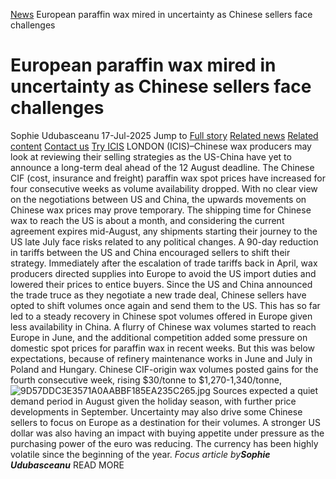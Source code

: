 [News](https://www.icis.com/explore/resources/news/) European paraffin wax mired in uncertainty as Chinese sellers face challenges
# European paraffin wax mired in uncertainty as Chinese sellers face challenges
Sophie Udubasceanu
17-Jul-2025
Jump to
[Full story](https://www.icis.com/explore/resources/news/2025/07/17/11120331/european-paraffin-wax-mired-in-uncertainty-as-chinese-sellers-face-challenges/#full-story)
[Related news](https://www.icis.com/explore/resources/news/2025/07/17/11120331/european-paraffin-wax-mired-in-uncertainty-as-chinese-sellers-face-challenges/#related-articles)
[Related content](https://www.icis.com/explore/resources/news/2025/07/17/11120331/european-paraffin-wax-mired-in-uncertainty-as-chinese-sellers-face-challenges/#related-contents)
[Contact us](https://www.icis.com/explore/resources/news/2025/07/17/11120331/european-paraffin-wax-mired-in-uncertainty-as-chinese-sellers-face-challenges/#contact-us)
[Try ICIS](https://www.icis.com/explore/contact/try-icis-today/?intcmp=individual-news_try-icis)
LONDON (ICIS)–Chinese wax producers may look at reviewing their selling strategies as the US-China have yet to announce a long-term deal ahead of the 12 August deadline. The Chinese CIF (cost, insurance and freight) paraffin wax spot prices have increased for four consecutive weeks as volume availability dropped. 
With no clear view on the negotiations between US and China, the upwards movements on Chinese wax prices may prove temporary. The shipping time for Chinese wax to reach the US is about a month, and considering the current agreement expires mid-August, any shipments starting their journey to the US late July face risks related to any political changes. 
A 90-day reduction in tariffs between the US and China encouraged sellers to shift their strategy. Immediately after the escalation of trade tariffs back in April, wax producers directed supplies into Europe to avoid the US import duties and lowered their prices to entice buyers. Since the US and China announced the trade truce as they negotiate a new trade deal, Chinese sellers have opted to shift volumes once again and send them to the US. 
This has so far led to a steady recovery in Chinese spot volumes offered in Europe given less availability in China. A flurry of Chinese wax volumes started to reach Europe in June, and the additional competition added some pressure on domestic spot prices for paraffin wax in recent weeks. But this was below expectations, because of refinery maintenance works in June and July in Poland and Hungary. 
Chinese CIF-origin wax volumes posted gains for the fourth consecutive week, rising $30/tonne to $1,270-1,340/tonne, 
![9D57DDC3E3571A0AABBF185EA235C265.jpg](https://www.icis.com/explore/resources/news/2025/07/17/11120331/european-paraffin-wax-mired-in-uncertainty-as-chinese-sellers-face-challenges/)
Sources expected a quiet demand period in August given the holiday season, with further price developments in September. Uncertainty may also drive some Chinese sellers to focus on Europe as a destination for their volumes. 
A stronger US dollar was also having an impact with buying appetite under pressure as the purchasing power of the euro was reducing. The currency has been highly volatile since the beginning of the year. 
_Focus article by**Sophie Udubasceanu**_
READ MORE